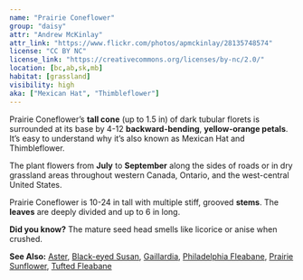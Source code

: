 ```yaml
---
name: "Prairie Coneflower"
group: "daisy"
attr: "Andrew McKinlay"
attr_link: "https://www.flickr.com/photos/apmckinlay/28135748574"
license: "CC BY NC"
license_link: "https://creativecommons.org/licenses/by-nc/2.0/"
location: [bc,ab,sk,mb]
habitat: [grassland]
visibility: high 
aka: ["Mexican Hat", "Thimbleflower"]
---
```

Prairie Coneflower’s **tall cone** (up to 1.5 in) of dark tubular florets is surrounded at its base by 4-12 **backward-bending**, **yellow-orange petals**. It’s easy to understand why it’s also known as Mexican Hat and Thimbleflower.

The plant flowers from **July** to **September** along the sides of roads or in dry grassland areas throughout western Canada, Ontario, and the west-central United States.

Prairie Coneflower is 10-24 in tall with multiple stiff, grooved **stems**. The **leaves** are deeply divided and up to 6 in long.

**Did you know?** The mature seed head smells like licorice or anise when crushed.

<!-- generated, do not edit -->
**See Also:**
[Aster](/plants/aster),
[Black-eyed Susan](/plants/blackesus),
[Gaillardia](/plants/gaillard),
[Philadelphia Fleabane](/plants/philflea),
[Prairie Sunflower](/plants/prairiesun),
[Tufted Fleabane](/plants/tuftflea)
